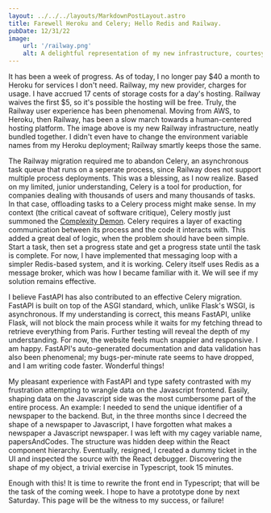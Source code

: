 ```yaml
---
layout: ../../../layouts/MarkdownPostLayout.astro
title: Farewell Heroku and Celery; Hello Redis and Railway.
pubDate: 12/31/22
image:
    url: '/railway.png'
    alt: A delightful representation of my new infrastructure, courtesy of Railway.
---
```


It has been a week of progress. As of today, I no longer pay $40 a month to Heroku for services I don't need. Railway, my new provider, charges for usage. I have accrued 17 cents of storage costs for a day's hosting. Railway waives the first $5, so it's possible the hosting will be free. Truly, the Railway user experience has been phenomenal. Moving from AWS, to Heroku, then Railway, has been a slow march towards a human-centered hosting platform. The image above is my new Railway infrastructure, neatly bundled together. I didn't even have to change the environment variable names from my Heroku deployment; Railway smartly keeps those the same. 

The Railway migration required me to abandon Celery, an asynchronous task queue that runs on a seperate process, since Railway does not support multiple process deployments. This was a blessing, as I now realize. Based on my limited, junior understanding, Celery is a tool for production, for companies dealing with thousands of users and many thousands of tasks. In that case, offloading tasks to a Celery process might make sense. In my context (the critical caveat of software critique), Celery mostly just summoned the <a href="https://grugbrain.dev/" target="_blank">Complexity Demon</a>. Celery requires a layer of exacting communication between its process and the code it interacts with. This added a great deal of logic, when the problem should have been simple. Start a task, then set a progress state and get a progress state until the task is complete. For now, I have implemented that messaging loop with a simpler Redis-based system, and it is working. Celery itself uses Redis as a message broker, which was how I became familiar with it. We will see if my solution remains effective. 

I believe FastAPI has also contributed to an effective Celery migration. FastAPI is built on top of the ASGI standard, which, unlike Flask's WSGI, is asynchronous. If my understanding is correct, this means FastAPI, unlike Flask, will not block the main process while it waits for my fetching thread to retrieve everything from Paris. Further testing will reveal the depth of my understanding. For now, the website feels much snappier and responsive. I am happy. FastAPI's auto-generated documentation and data validation has also been phenomenal; my bugs-per-minute rate seems to have dropped, and I am writing code faster. Wonderful things!

My pleasant experience with FastAPI and type safety contrasted with my frustration attempting to wrangle data on the Javascript frontend. Easily, shaping data on the Javascript side was the most cumbersome part of the entire process. An example: I needed to send the unique identifier of a newspaper to the backend. But, in the three months since I decreed the shape of a newspaper to Javascript, I have forgotten what makes a newspaper a Javascript newspaper. I was left with my cagey variable name, papersAndCodes. The structure was hidden deep within the React component hierarchy. Eventually, resigned, I created a dummy ticket in the UI and inspected the source with the React debugger. Discovering the shape of my object, a trivial exercise in Typescript, took 15 minutes. 

Enough with this! It is time to rewrite the front end in Typescript; that will be the task of the coming week. I hope to have a prototype done by next Saturday. This page will be the witness to my success, or failure!






